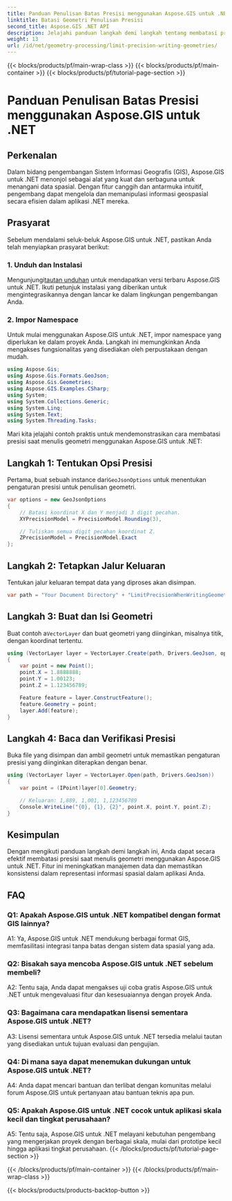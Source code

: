 ```yaml
---
title: Panduan Penulisan Batas Presisi menggunakan Aspose.GIS untuk .NET
linktitle: Batasi Geometri Penulisan Presisi
second_title: Aspose.GIS .NET API
description: Jelajahi panduan langkah demi langkah tentang membatasi presisi dalam penulisan geometri menggunakan Aspose.GIS untuk .NET. Meningkatkan pengelolaan data spasial dengan mudah.
weight: 13
url: /id/net/geometry-processing/limit-precision-writing-geometries/
---
```


{{< blocks/products/pf/main-wrap-class >}}
{{< blocks/products/pf/main-container >}}
{{< blocks/products/pf/tutorial-page-section >}}

# Panduan Penulisan Batas Presisi menggunakan Aspose.GIS untuk .NET

## Perkenalan

Dalam bidang pengembangan Sistem Informasi Geografis (GIS), Aspose.GIS untuk .NET menonjol sebagai alat yang kuat dan serbaguna untuk menangani data spasial. Dengan fitur canggih dan antarmuka intuitif, pengembang dapat mengelola dan memanipulasi informasi geospasial secara efisien dalam aplikasi .NET mereka.

## Prasyarat

Sebelum mendalami seluk-beluk Aspose.GIS untuk .NET, pastikan Anda telah menyiapkan prasyarat berikut:

### 1. Unduh dan Instalasi

 Mengunjungi[tautan unduhan](https://releases.aspose.com/gis/net/) untuk mendapatkan versi terbaru Aspose.GIS untuk .NET. Ikuti petunjuk instalasi yang diberikan untuk mengintegrasikannya dengan lancar ke dalam lingkungan pengembangan Anda.

### 2. Impor Namespace

Untuk mulai menggunakan Aspose.GIS untuk .NET, impor namespace yang diperlukan ke dalam proyek Anda. Langkah ini memungkinkan Anda mengakses fungsionalitas yang disediakan oleh perpustakaan dengan mudah.

```csharp
using Aspose.Gis;
using Aspose.Gis.Formats.GeoJson;
using Aspose.Gis.Geometries;
using Aspose.GIS.Examples.CSharp;
using System;
using System.Collections.Generic;
using System.Linq;
using System.Text;
using System.Threading.Tasks;
```

Mari kita jelajahi contoh praktis untuk mendemonstrasikan cara membatasi presisi saat menulis geometri menggunakan Aspose.GIS untuk .NET:

## Langkah 1: Tentukan Opsi Presisi

 Pertama, buat sebuah instance dari`GeoJsonOptions` untuk menentukan pengaturan presisi untuk penulisan geometri.

```csharp
var options = new GeoJsonOptions
{
    // Batasi koordinat X dan Y menjadi 3 digit pecahan.
    XYPrecisionModel = PrecisionModel.Rounding(3),

    // Tuliskan semua digit pecahan koordinat Z.
    ZPrecisionModel = PrecisionModel.Exact
};
```

## Langkah 2: Tetapkan Jalur Keluaran

Tentukan jalur keluaran tempat data yang diproses akan disimpan.

```csharp
var path = "Your Document Directory" + "LimitPrecisionWhenWritingGeometries_out.json";
```

## Langkah 3: Buat dan Isi Geometri

 Buat contoh a`VectorLayer` dan buat geometri yang diinginkan, misalnya titik, dengan koordinat tertentu.

```csharp
using (VectorLayer layer = VectorLayer.Create(path, Drivers.GeoJson, options))
{
    var point = new Point();
    point.X = 1.8888888;
    point.Y = 1.00123;
    point.Z = 1.123456789;

    Feature feature = layer.ConstructFeature();
    feature.Geometry = point;
    layer.Add(feature);
}
```

## Langkah 4: Baca dan Verifikasi Presisi

Buka file yang disimpan dan ambil geometri untuk memastikan pengaturan presisi yang diinginkan diterapkan dengan benar.

```csharp
using (VectorLayer layer = VectorLayer.Open(path, Drivers.GeoJson))
{
    var point = (IPoint)layer[0].Geometry;

    // Keluaran: 1,889, 1,001, 1,123456789
    Console.WriteLine("{0}, {1}, {2}", point.X, point.Y, point.Z);
}
```

## Kesimpulan

Dengan mengikuti panduan langkah demi langkah ini, Anda dapat secara efektif membatasi presisi saat menulis geometri menggunakan Aspose.GIS untuk .NET. Fitur ini meningkatkan manajemen data dan memastikan konsistensi dalam representasi informasi spasial dalam aplikasi Anda.

## FAQ

### Q1: Apakah Aspose.GIS untuk .NET kompatibel dengan format GIS lainnya?

A1: Ya, Aspose.GIS untuk .NET mendukung berbagai format GIS, memfasilitasi integrasi tanpa batas dengan sistem data spasial yang ada.

### Q2: Bisakah saya mencoba Aspose.GIS untuk .NET sebelum membeli?

A2: Tentu saja, Anda dapat mengakses uji coba gratis Aspose.GIS untuk .NET untuk mengevaluasi fitur dan kesesuaiannya dengan proyek Anda.

### Q3: Bagaimana cara mendapatkan lisensi sementara Aspose.GIS untuk .NET?

A3: Lisensi sementara untuk Aspose.GIS untuk .NET tersedia melalui tautan yang disediakan untuk tujuan evaluasi dan pengujian.

### Q4: Di mana saya dapat menemukan dukungan untuk Aspose.GIS untuk .NET?

A4: Anda dapat mencari bantuan dan terlibat dengan komunitas melalui forum Aspose.GIS untuk pertanyaan atau bantuan teknis apa pun.

### Q5: Apakah Aspose.GIS untuk .NET cocok untuk aplikasi skala kecil dan tingkat perusahaan?

A5: Tentu saja, Aspose.GIS untuk .NET melayani kebutuhan pengembang yang mengerjakan proyek dengan berbagai skala, mulai dari prototipe kecil hingga aplikasi tingkat perusahaan.
{{< /blocks/products/pf/tutorial-page-section >}}

{{< /blocks/products/pf/main-container >}}
{{< /blocks/products/pf/main-wrap-class >}}

{{< blocks/products/products-backtop-button >}}
